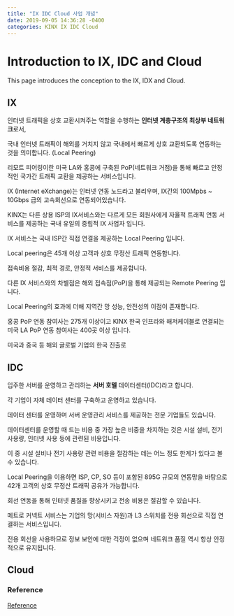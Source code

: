 ```yaml
---
title: "IX IDC Cloud 사업 개념"
date: 2019-09-05 14:36:28 -0400
categories: KINX IX IDC Cloud
---
```


# Introduction to IX, IDC and Cloud

This page introduces the conception to the IX, IDX and Cloud.

## IX


인터넷 트래픽을 상호 교환시켜주는 역할을 수행하는 **인터넷 계층구조의 최상부 네트워크**로서,

국내 인터넷 트래픽이 해외를 거치지 않고 국내에서 빠르게 상호 교환되도록 연동하는 것을 의미합니다. (Local Peering)

리모트 피어링이란 미국 LA와 홍콩에 구축된 PoP(네트워크 거점)을 통해 빠르고 안정적인 국가간 트래픽 교환을 제공하는 서비스입니다. 




IX (Internet eXchange)는 인터넷 연동 노드라고 불리우며, IX간의 100Mpbs ~ 10Gbps 급의 고속회선으로 연동되어있습니다. 

KINX는 다른 상용 ISP의 IX서비스와는 다르게 모든 회원사에게 자율적 트래픽 연동 서비스를 제공하는 국내 유일의 중립적 IX 사업자 입니다. 


IX 서비스는 국내 ISP간 직접 연결을 제공하는 Local Peering 입니다.

Local peering은 45개 이상 고객과 상호 무정산 트래픽 연동합니다.

접속비용 절감, 최적 경로, 안정적 서비스를 제공합니다.

다른 IX 서비스와의 차별점은 해외 접속점(PoP)을 통해 제공되는 Remote Peering 입니다.

Local Peering의 효과에 더해 지역간 망 성능, 안전성의 이점이 존재합니다.

홍콩 PoP 연동 참여사는 275개 이상이고 KINX 한국 인프라와 해저케이블로 연결되는 미국 LA PoP 연동 참여사는 400곳 이상 입니다.

미국과 중국 등 해외 글로벌 기업의 한국 진출로 

## IDC

입주한 서버를 운영하고 관리하는 **서버 호텔** 데이터센터(IDC)라고 합니다. 

각 기업이 자체 데이터 센터를 구축하고 운영하고 있습니다.

데이터 센터를 운영하며 서버 운영관리 서비스를 제공하는 전문 기업들도 있습니다.

데이터센터를 운영할 때 드는 비용 중 가장 높은 비중을 차지하는 것은 시설 설비, 전기 사용량, 인터넷 사용 등에 관련된 비용입니다.

이 중 시설 설비나 전기 사용량 관련 비용을 절감하는 데는 어느 정도 한계가 있다고 볼 수 있습니다. 

Local Peering을 이용하면 ISP, CP, SO 등이 포함된 895G 규모의 연동망을 바탕으로 42개 고객의 상호 무정산 트래픽 공유가 가능합니다. 

회선 연동을 통해 인터넷 품질을 향상시키고 전송 비용은 절감할 수 있습니다. 

메트로 커넥트 서비스는 기업의 망(서비스 자원)과 L3 스위치를 전용 회선으로 직접 연결하는 서비스입니다. 

전용 회선을 사용하므로 정보 보안에 대한 걱정이 없으며 네트워크 품질 역시 항상 안정적으로 유지됩니다.




## Cloud

### Reference
[Reference](https://www.zdnet.co.kr/view/?no=20170920014654)
